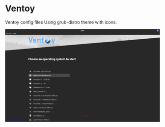# Ventoy

Ventoy config files
Using grub-distro theme with icons.

![Screenshot main](Screenshots/sc.png?raw=true "main")